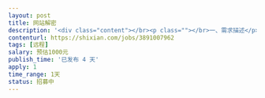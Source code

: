 ```yaml
---                
layout: post       
title: 网站解密           
description: '<div class="content"></br><p class=""></br>一、需求描述</p></br><p class="">产品类别：网站</br><br/>开发进度：一到三天。 </br><br/>功能：混淆加密的解密、SSL证书加密的解密</br><br/>技术：熟练解密技术。</p></br><p class="">二、人才要求</p></br><p class="">精通加密解密技术。</p></br><p class="">三、其他要求</p></br><p class="">坐班要求：可以远程。 </br><br/>项目周期：1天。</p></br></div>'     
contenturl: https://shixian.com/jobs/3891007962      
tags: [远程]            
salary: 预估1000元          
publish_time: '已发布 4 天'         
apply: 1                   
time_range: 1天              
status: 招募中                  
---                 
```

